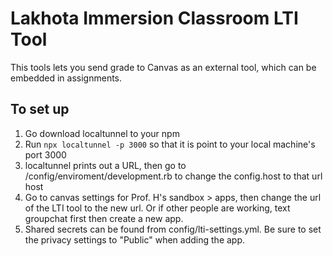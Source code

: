 # Lakhota Immersion Classroom LTI Tool
This tools lets you send grade to Canvas as an external tool, which can be embedded in assignments.

## To set up
1. Go download localtunnel to your npm
2. Run `npx localtunnel -p 3000` so that it is point to your local machine's port 3000
3. localtunnel prints out a URL, then go to /config/enviroment/development.rb to change the config.host to that url host
4. Go to canvas settings for Prof. H's sandbox > apps, then change the url of the LTI tool to the new url. Or if other people are working, text groupchat first then create a new app.
5. Shared secrets can be found from config/lti-settings.yml. Be sure to set the privacy settings to "Public" when adding the app.
